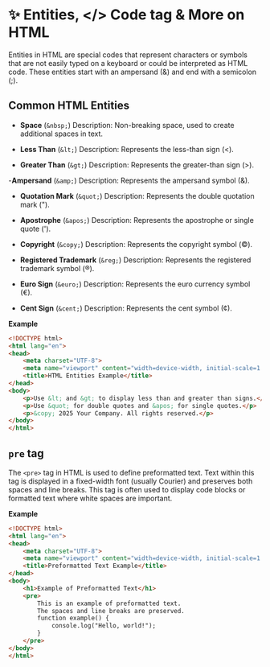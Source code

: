 # ✨ Entities, </> Code tag & More on HTML
Entities in HTML are special codes that represent characters or symbols that are not easily typed on a keyboard or could be interpreted as HTML code. These entities start with an ampersand (&) and end with a semicolon (;).

## Common HTML Entities
- **Space** (`&nbsp;`)
Description: Non-breaking space, used to create additional spaces in text.

- **Less Than** (`&lt;`)
Description: Represents the less-than sign (<).

- **Greater Than** (`&gt;`)
Description: Represents the greater-than sign (>).

-**Ampersand** (`&amp;`)
Description: Represents the ampersand symbol (&).

- **Quotation Mark** (`&quot;`)
Description: Represents the double quotation mark (").

- **Apostrophe** (`&apos;`)
Description: Represents the apostrophe or single quote (').

- **Copyright** (`&copy;`)
Description: Represents the copyright symbol (©).

- **Registered Trademark** (`&reg;`)
Description: Represents the registered trademark symbol (®).

- **Euro Sign** (`&euro;`)
Description: Represents the euro currency symbol (€).

- **Cent Sign** (`&cent;`)
Description: Represents the cent symbol (¢).


**Example**
```html
<!DOCTYPE html>
<html lang="en">
<head>
    <meta charset="UTF-8">
    <meta name="viewport" content="width=device-width, initial-scale=1.0">
    <title>HTML Entities Example</title>
</head>
<body>
    <p>Use &lt; and &gt; to display less than and greater than signs.</p>
    <p>Use &quot; for double quotes and &apos; for single quotes.</p>
    <p>&copy; 2025 Your Company. All rights reserved.</p>
</body>
</html>
```

## `pre` tag
The `<pre>` tag in HTML is used to define preformatted text. Text within this tag is displayed in a fixed-width font (usually Courier) and preserves both spaces and line breaks. This tag is often used to display code blocks or formatted text where white spaces are important.

**Example**
```html
<!DOCTYPE html>
<html lang="en">
<head>
    <meta charset="UTF-8">
    <meta name="viewport" content="width=device-width, initial-scale=1.0">
    <title>Preformatted Text Example</title>
</head>
<body>
    <h1>Example of Preformatted Text</h1>
    <pre>
        This is an example of preformatted text.
        The spaces and line breaks are preserved.
        function example() {
            console.log("Hello, world!");
        }
    </pre>
</body>
</html>
```